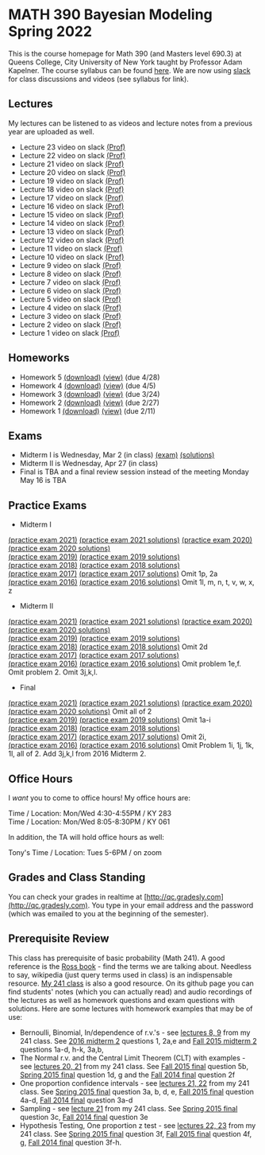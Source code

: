 # MATH 390 Bayesian Modeling Spring 2022

This is the course homepage for Math 390 (and Masters level 690.3) at Queens College, City University of New York taught by Professor Adam Kapelner. The course syllabus can be found [here](https://github.com/kapelner/QC_Math_390_Spring_2022/blob/master/syllabus/syllabus.pdf). We are now using [slack](https://slack.com/) for class discussions and videos (see syllabus for link).

## Lectures

My lectures can be listened to as videos and lecture notes from a previous year are uploaded as well.

* Lecture 23 video on slack [(Prof)](https://github.com/kapelner/QC_Math_341_Spring_2021/blob/main/lectures/lec23kap.pdf)
* Lecture 22 video on slack [(Prof)](https://github.com/kapelner/QC_Math_341_Spring_2021/blob/main/lectures/lec22kap.pdf)
* Lecture 21 video on slack [(Prof)](https://github.com/kapelner/QC_Math_341_Spring_2021/blob/main/lectures/lec21kap.pdf)
* Lecture 20 video on slack [(Prof)](https://github.com/kapelner/QC_Math_341_Spring_2021/blob/main/lectures/lec20kap.pdf)
* Lecture 19 video on slack [(Prof)](https://github.com/kapelner/QC_Math_341_Spring_2021/blob/main/lectures/lec19kap.pdf)
* Lecture 18 video on slack [(Prof)](https://github.com/kapelner/QC_Math_341_Spring_2021/blob/main/lectures/lec18kap.pdf)
* Lecture 17 video on slack [(Prof)](https://github.com/kapelner/QC_Math_341_Spring_2021/blob/main/lectures/lec17kap.pdf)
* Lecture 16 video on slack [(Prof)](https://github.com/kapelner/QC_Math_341_Spring_2021/blob/main/lectures/lec16kap.pdf)
* Lecture 15 video on slack [(Prof)](https://github.com/kapelner/QC_Math_341_Spring_2021/blob/main/lectures/lec15kap.pdf)
* Lecture 14 video on slack [(Prof)](https://github.com/kapelner/QC_Math_341_Spring_2021/blob/main/lectures/lec14kap.pdf)
* Lecture 13 video on slack [(Prof)](https://github.com/kapelner/QC_Math_341_Spring_2021/blob/main/lectures/lec13kap.pdf)
* Lecture 12 video on slack [(Prof)](https://github.com/kapelner/QC_Math_341_Spring_2021/blob/main/lectures/lec12kap.pdf)
* Lecture 11 video on slack [(Prof)](https://github.com/kapelner/QC_Math_341_Spring_2021/blob/master/lectures/lec11kap.pdf)
* Lecture 10 video on slack [(Prof)](https://github.com/kapelner/QC_Math_341_Spring_2021/blob/master/lectures/lec10kap.pdf)
* Lecture 9 video on slack [(Prof)](https://github.com/kapelner/QC_Math_341_Spring_2021/blob/master/lectures/lec09kap.pdf)
* Lecture 8 video on slack [(Prof)](https://github.com/kapelner/QC_Math_341_Spring_2021/blob/master/lectures/lec08kap.pdf)
* Lecture 7 video on slack [(Prof)](https://github.com/kapelner/QC_Math_341_Spring_2021/blob/master/lectures/lec07kap.pdf)
* Lecture 6 video on slack [(Prof)](https://github.com/kapelner/QC_Math_341_Spring_2021/blob/master/lectures/lec06kap.pdf)
* Lecture 5 video on slack [(Prof)](https://github.com/kapelner/QC_Math_341_Spring_2021/blob/master/lectures/lec05kap.pdf)
* Lecture 4 video on slack [(Prof)](https://github.com/kapelner/QC_Math_341_Spring_2021/blob/master/lectures/lec04kap.pdf)
* Lecture 3 video on slack [(Prof)](https://github.com/kapelner/QC_Math_341_Spring_2021/blob/master/lectures/lec03kap.pdf)
* Lecture 2 video on slack [(Prof)](https://github.com/kapelner/QC_Math_341_Spring_2021/blob/master/lectures/lec02kap.pdf)
* Lecture 1 video on slack [(Prof)](https://github.com/kapelner/QC_Math_341_Spring_2021/blob/master/lectures/lec01kap.pdf)

## Homeworks

<!--
* Homework 8 [(download)](https://github.com/kapelner/QC_Math_390_Spring_2022/blob/master/homeworks/hw08/hw08.pdf?raw=true) [(view)](https://github.com/kapelner/QC_Math_390_Spring_2022/blob/master/homeworks/hw08/hw08.pdf) (due 5/19)
* Homework 7 [(download)](https://github.com/kapelner/QC_Math_390_Spring_2022/blob/master/homeworks/hw07/hw07.pdf?raw=true) [(view)](https://github.com/kapelner/QC_Math_390_Spring_2022/blob/master/homeworks/hw07/hw07.pdf) (NOT DUE)
* Homework 6 [(download)](https://github.com/kapelner/QC_Math_390_Spring_2022/blob/master/homeworks/hw06/hw06.pdf?raw=true) [(view)](https://github.com/kapelner/QC_Math_390_Spring_2022/blob/master/homeworks/hw06/hw06.pdf) (due 4/26)-->
* Homework 5 [(download)](https://github.com/kapelner/QC_Math_390_Spring_2022/blob/master/homeworks/hw05/hw05.pdf?raw=true) [(view)](https://github.com/kapelner/QC_Math_390_Spring_2022/blob/master/homeworks/hw05/hw05.pdf) (due 4/28)
* Homework 4 [(download)](https://github.com/kapelner/QC_Math_390_Spring_2022/blob/master/homeworks/hw04/hw04.pdf?raw=true) [(view)](https://github.com/kapelner/QC_Math_390_Spring_2022/blob/master/homeworks/hw04/hw04.pdf) (due 4/5)
* Homework 3 [(download)](https://github.com/kapelner/QC_Math_390_Spring_2022/blob/master/homeworks/hw03/hw03.pdf?raw=true) [(view)](https://github.com/kapelner/QC_Math_390_Spring_2022/blob/master/homeworks/hw03/hw03.pdf) (due 3/24)
* Homework 2 [(download)](https://github.com/kapelner/QC_Math_390_Spring_2022/blob/master/homeworks/hw02/hw02.pdf?raw=true) [(view)](https://github.com/kapelner/QC_Math_390_Spring_2022/blob/master/homeworks/hw02/hw02.pdf) (due 2/27)
* Homework 1 [(download)](https://github.com/kapelner/QC_Math_390_Spring_2022/blob/master/homeworks/hw01/hw01.pdf?raw=true) [(view)](https://github.com/kapelner/QC_Math_390_Spring_2022/blob/master/homeworks/hw01/hw01.pdf) (due 2/11)


## Exams

* Midterm I is Wednesday, Mar 2 (in class) [(exam)](https://github.com/kapelner/QC_Math_390_Spring_2022/blob/master/exams/midterm1/midterm1.pdf) [(solutions)](https://github.com/kapelner/QC_Math_390_Spring_2022/blob/master/exams/midterm1/midterm1_solutions.pdf)
* Midterm II is Wednesday, Apr 27 (in class)
* Final is TBA and a final review session instead of the meeting Monday May 16 is TBA

## Practice Exams

* Midterm I

[(practice exam 2021)](https://github.com/kapelner/QC_Math_341_Spring_2021/blob/master/exams/midterm1/midterm1.pdf) [(practice exam 2021 solutions)](https://github.com/kapelner/QC_Math_341_Spring_2021/blob/master/exams/midterm1/midterm1_solutions.pdf)
[(practice exam 2020)](https://github.com/kapelner/QC_Math_341_Spring_2020/blob/master/exams/midterm1/midterm1.pdf) [(practice exam 2020 solutions)](https://github.com/kapelner/QC_Math_341_Spring_2020/blob/master/exams/midterm1/midterm1_solutions.pdf)\
[(practice exam 2019)](https://github.com/kapelner/QC_Math_341_Spring_2019/blob/master/exams/midterm1/midterm1.pdf) [(practice exam 2019 solutions)](https://github.com/kapelner/QC_Math_341_Spring_2019/blob/master/exams/midterm1/midterm1_solutions.pdf)\
[(practice exam 2018)](https://github.com/kapelner/QC_Math_341_Spring_2018/blob/master/exams/midterm1/midterm1.pdf) [(practice exam 2018 solutions)](https://github.com/kapelner/QC_Math_341_Spring_2018/blob/master/exams/midterm1/midterm1_solutions.pdf)\
[(practice exam 2017)](https://github.com/kapelner/QC_Math_341_Spring_2017/blob/master/exams/midterm1/midterm1.pdf) [(practice exam 2017 solutions)](https://github.com/kapelner/QC_Math_341_Spring_2017/blob/master/exams/midterm1/midterm1_solutions.pdf) Omit 1p, 2a\
[(practice exam 2016)](https://github.com/kapelner/QC_Math_390.03-02_Spr_2016/blob/master/exams/midterm1/midterm1.pdf) [(practice exam 2016 solutions)](https://github.com/kapelner/QC_Math_390.03-02_Spr_2016/blob/master/exams/midterm1/midterm1_solutions.pdf) Omit 1l, m, n, t, v, w, x, z

* Midterm II

[(practice exam 2021)](https://github.com/kapelner/QC_Math_341_Spring_2021/blob/master/exams/midterm2/midterm2.pdf) [(practice exam 2021 solutions)](https://github.com/kapelner/QC_Math_341_Spring_2021/blob/master/exams/midterm2/midterm2_solutions.pdf)
[(practice exam 2020)](https://github.com/kapelner/QC_Math_341_Spring_2020/blob/master/exams/midterm2/midterm2.pdf) [(practice exam 2020 solutions)](https://github.com/kapelner/QC_Math_341_Spring_2020/blob/master/exams/midterm2/midterm2_solutions.pdf)\
[(practice exam 2019)](https://github.com/kapelner/QC_Math_341_Spring_2019/blob/master/exams/midterm2/midterm2.pdf) [(practice exam 2019 solutions)](https://github.com/kapelner/QC_Math_341_Spring_2019/blob/master/exams/midterm2/midterm2_solutions.pdf)\
[(practice exam 2018)](https://github.com/kapelner/QC_Math_341_Spring_2018/blob/master/exams/midterm2/midterm2.pdf) [(practice exam 2018 solutions)](https://github.com/kapelner/QC_Math_341_Spring_2018/blob/master/exams/midterm2/midterm2_solutions.pdf) Omit 2d\
[(practice exam 2017)](https://github.com/kapelner/QC_Math_341_Spring_2017/blob/master/exams/midterm2/midterm2.pdf) [(practice exam 2017 solutions)](https://github.com/kapelner/QC_Math_341_Spring_2017/blob/master/exams/midterm2/midterm2_solutions.pdf)\
[(practice exam 2016)](https://github.com/kapelner/QC_Math_390.03-02_Spr_2016/blob/master/exams/midterm2/midterm2.pdf) [(practice exam 2016 solutions)](https://github.com/kapelner/QC_Math_390.03-02_Spr_2016/blob/master/exams/midterm2/midterm2_solutions.pdf) Omit problem 1e,f. Omit problem 2. Omit 3j,k,l.

* Final

[(practice exam 2021)](https://github.com/kapelner/QC_Math_341_Spring_2021/blob/master/exams/final/final.pdf) [(practice exam 2021 solutions)](https://github.com/kapelner/QC_Math_341_Spring_2021/blob/master/exams/final/final_solutions.pdf)
[(practice exam 2020)](https://github.com/kapelner/QC_Math_341_Spring_2020/blob/master/exams/final/final.pdf) [(practice exam 2020 solutions)](https://github.com/kapelner/QC_Math_341_Spring_2020/blob/master/exams/final/final_solutions.pdf) Omit all of 2\
[(practice exam 2019)](https://github.com/kapelner/QC_Math_341_Spring_2019/blob/master/exams/final/final.pdf) [(practice exam 2019 solutions)](https://github.com/kapelner/QC_Math_341_Spring_2019/blob/master/exams/final/final_solutions.pdf) Omit 1a-i\
[(practice exam 2018)](https://github.com/kapelner/QC_Math_341_Spring_2018/blob/master/exams/final/final.pdf) [(practice exam 2018 solutions)](https://github.com/kapelner/QC_Math_341_Spring_2018/blob/master/exams/final/final_solutions.pdf)\
[(practice exam 2017)](https://github.com/kapelner/QC_Math_341_Spring_2017/blob/master/exams/final/final.pdf) [(practice exam 2017 solutions)](https://github.com/kapelner/QC_Math_341_Spring_2017/blob/master/exams/final/final_solutions.pdf) Omit 2i, \
[(practice exam 2016)](https://github.com/kapelner/QC_Math_390.03-02_Spr_2016/blob/master/exams/final/final.pdf) [(practice exam 2016 solutions)](https://github.com/kapelner/QC_Math_390.03-02_Spr_2016/blob/master/exams/final/final_solutions.pdf) Omit Problem 1i, 1j, 1k, 1l, all of 2. Add 3j,k,l from 2016 Midterm 2.

## Office Hours

I *want* you to come to office hours! My office hours are:

Time / Location: Mon/Wed 4:30-4:55PM / KY 283\
Time / Location: Mon/Wed 8:05-8:30PM / KY 061

In addition, the TA will hold office hours as well:

Tony's Time / Location: Tues 5-6PM / on zoom

## Grades and Class Standing

You can check your grades in realtime at [http://qc.gradesly.com](http://qc.gradesly.com). You type in your email address and the password (which was emailed to you at the beginning of the semester).


## Prerequisite Review

This class has prerequisite of basic probability (Math 241). A good reference is the [Ross book](https://www.amazon.com/First-Course-Probability-6th/dp/0130338516/ref=sr_1_6?ie=UTF8&qid=1504062810&sr=8-6&keywords=probability+ross) - find the terms we are talking about. Needless to say, wikipedia (just query terms used in class) is an indispensable resource. [My 241 class](https://github.com/kapelner/QC_Math_241_Fall_2016) is also a good resource. On its github page you can find students' notes (which you can actually read) and audio recordings of the lectures as well as homework questions and exam questions with solutions. Here are some lectures with homework examples that may be of use:

* Bernoulli, Binomial, In/dependence of r.v.'s - see [lectures 8, 9](https://github.com/kapelner/QC_Math_241_Fall_2016) from my 241 class. See [2016 midterm 2](https://github.com/kapelner/QC_Math_241_Fall_2016/blob/master/exams/midterm2/midterm2_solutions.pdf) questions 1, 2a,e and [Fall 2015 midterm 2](https://github.com/kapelner/QC_Math_241_Fall_2015/blob/master/exams/midterm2/midterm2_solutions.pdf) questions 1a-d, h-k, 3a,b, 
* The Normal r.v. and the Central Limit Theorem (CLT) with examples - see [lectures 20, 21](https://github.com/kapelner/QC_Math_241_Fall_2016) from my 241 class. See [Fall 2015 final](https://github.com/kapelner/QC_Math_241_Fall_2015/blob/master/exams/midterm2/midterm2_solutions.pdf) question 5b, [Spring 2015 final](https://github.com/kapelner/QC_Math_241_Spring_2015/blob/master/exams/final/final_solutions.pdf) question 1d, g and the [Fall 2014 final](https://github.com/kapelner/QC_Math_241_Fall_2014_15/blob/master/exams/final/final_solutions.pdf) question 2f
* One proportion confidence intervals - see [lectures 21, 22](https://github.com/kapelner/QC_Math_241_Fall_2016) from my 241 class. See [Spring 2015 final](https://github.com/kapelner/QC_Math_241_Spring_2015/blob/master/exams/final/final_solutions.pdf) question 3a, b, d, e, [Fall 2015 final](https://github.com/kapelner/QC_Math_241_Fall_2015/blob/master/exams/midterm2/midterm2_solutions.pdf) question 4a-d, [Fall 2014 final](https://github.com/kapelner/QC_Math_241_Fall_2014_15/blob/master/exams/final/final_solutions.pdf) question 3a-d
* Sampling - see [lecture 21](https://github.com/kapelner/QC_Math_241_Fall_2016) from my 241 class. See [Spring 2015 final](https://github.com/kapelner/QC_Math_241_Spring_2015/blob/master/exams/final/final_solutions.pdf) question 3c, [Fall 2014 final](https://github.com/kapelner/QC_Math_241_Fall_2014_15/blob/master/exams/final/final_solutions.pdf) question 3e
* Hypothesis Testing, One proportion z test - see [lectures 22, 23](https://github.com/kapelner/QC_Math_241_Fall_2016) from my 241 class. See [Spring 2015 final](https://github.com/kapelner/QC_Math_241_Spring_2015/blob/master/exams/final/final_solutions.pdf) question 3f, [Fall 2015 final](https://github.com/kapelner/QC_Math_241_Fall_2015/blob/master/exams/midterm2/midterm2_solutions.pdf) question 4f, g, [Fall 2014 final](https://github.com/kapelner/QC_Math_241_Fall_2014_15/blob/master/exams/final/final_solutions.pdf) question 3f-h.
